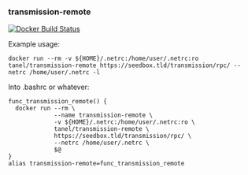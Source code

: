 ### transmission-remote

[![Docker Build Status](https://img.shields.io/docker/build/tanel/transmission-remote.svg?style=flat-square)](https://hub.docker.com/r/tanel/transmission-remote/)

Example usage:

	docker run --rm -v ${HOME}/.netrc:/home/user/.netrc:ro tanel/transmission-remote https://seedbox.tld/transmission/rpc/ --netrc /home/user/.netrc -l

Into .bashrc or whatever:

	func_transmission_remote() {
	  docker run --rm \
	             --name transmission-remote \
	             -v ${HOME}/.netrc:/home/user/.netrc:ro \
	             tanel/transmission-remote \
	             https://seedbox.tld/transmission/rpc/ \
	             --netrc /home/user/.netrc \
	             $@
	}
	alias transmission-remote=func_transmission_remote
